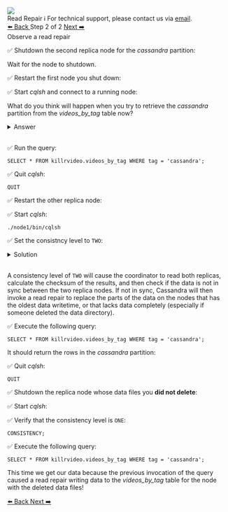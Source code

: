 <!-- TOP -->
<div class="top">
  <img class="scenario-academy-logo" src="https://datastax-academy.github.io/katapod-shared-assets/images/ds-academy-2023.svg" />
  <div class="scenario-title-section">
    <span class="scenario-title">Read Repair</span>
    <span class="scenario-subtitle">ℹ️ For technical support, please contact us via <a href="mailto:academy@datastax.com">email</a>.</span>
  </div>
</div>

<!-- NAVIGATION -->
<div id="navigation-top" class="navigation-top">
 <a href='command:katapod.loadPage?[{"step":"step1"}]'
   class="btn btn-dark navigation-top-left">⬅️ Back
 </a>
<span class="step-count"> Step 2 of 2</span>
 <a href='command:katapod.loadPage?[{"step":"finish"}]' 
    class="btn btn-dark navigation-top-right">Next ➡️
  </a>

</div>

<!-- CONTENT -->

<div class="step-title">Observe a read repair</div>

✅ Shutdown the second replica node for the *cassandra* partition:

Wait for the node to shutdown.

✅ Restart the first node you shut down:

✅ Start *cqlsh* and connect to a running node:

What do you think will happen when you try to retrieve the *cassandra* partition from the *videos_by_tag* table now?

<details class="katapod-details">
  <summary>Answer</summary>
  The query should return *no data* since you deleted the *data* files for the replica you started and the other replica is not running.
</details>
<br>

✅ Run the query:
```cql
SELECT * FROM killrvideo.videos_by_tag WHERE tag = 'cassandra';
```

✅ Quit *cqlsh*:
```cql
QUIT
```

✅ Restart the other replica node:

✅ Start *cqlsh*: 
```
./node1/bin/cqlsh
```

✅ Set the consistncy level to `TWO`:
<details class="katapod-details">
  <summary>Solution</summary>

```cql
CONSISTENCY TWO;
```

</details>
<br>

A consistency level of `TWO` will cause the coordinator to read both replicas, calculate the checksum of the results, and then check if the data is not in sync between the two replica nodes. If not in sync, Cassandra will then invoke a read repair to replace the parts of the data on the nodes that has the oldest data writetime, or that lacks data completely (especially if someone deleted the data directory).

✅ Execute the following query:
```cql
SELECT * FROM killrvideo.videos_by_tag WHERE tag = 'cassandra';
```
It should return the rows in the *cassandra* partition:

✅ Quit *cqlsh*:
```cql
QUIT
```

✅ Shutdown the replica node whose data files you **did not delete**:

✅ Start *cqlsh*:

✅ Verify that the consistency level is `ONE`:
```cql
CONSISTENCY;
```

✅ Execute the following query:
```cql
SELECT * FROM killrvideo.videos_by_tag WHERE tag = 'cassandra';
```

This time we get our data because the previous invocation of the query caused a read repair  writing data to the *videos_by_tag* table for the node with the deleted data files!

<!-- NAVIGATION -->
<div id="navigation-bottom" class="navigation-bottom">
 <a href='command:katapod.loadPage?[{"step":"step1"}]'
   class="btn btn-dark navigation-bottom-left">⬅️ Back
 </a>
  <a href='command:katapod.loadPage?[{"step":"finish"}]' 
    class="btn btn-dark navigation-top-right">Next ➡️
  </a>

</div>

